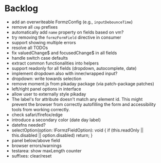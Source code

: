 # Backlog

- add an overwriteable FormzConfig (e.g., `inputDebounceTime`)
- remove all `cmp` prefixes
- automatically add `name` property on fields based on vm?
- try removing the `formzFormField` directive in consumer
- support showing multiple errors
- resolve all TODOs
- fix valuedChange$ and focusedChange$ in all fields
- handle switch case defaults
- extract common functionalities into helpers
- support readonly for all fields (dropdown, autocomplete, date)
- implement dropdown also with inner/wrapped input?
- dropdown: write towards selection
- remove moment.js from pikaday package (via patch-package patches)
- left/right panel options in interface
- allow user to externally style pikaday
- The label's for attribute doesn't match any element id. This might prevent the browser from correctly autofilling the form and accessibility tools from working correctly.
- check safari/firefox/edge
- introduce a secondary color (date day label)
- datefns needed?
- selectOption(option: IFormzFieldOption): void {
  if (this.readOnly || this.disabled || option.disabled) return; }
- panel below/above field
- browser errors/warnings
- testarea: show maxLength counter
- suffixes: clear/reset
